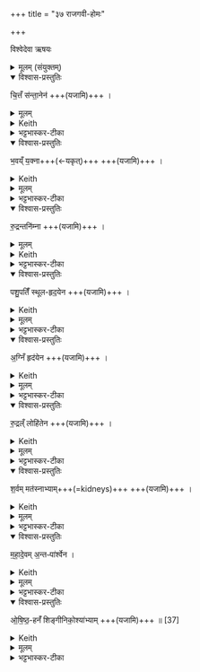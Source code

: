 +++
title = "३७ राजगवी-होमः"

+++

विश्वेदेवा ऋषयः


<details><summary>मूलम् (संयुक्तम्)</summary>

चि॒त्तँ स॑न्ता॒नेन॑ भ॒वय्ँय॒क्ना रु॒द्रन्तनि॑म्ना पशु॒पतिँ॑ स्थूलहृद॒येना॒ग्निँ हृद॑येन रु॒द्रल्ँलोहि॑तेन श॒र्वम्मत॑स्नाभ्याम्महादे॒वम॒न्तᳶपा॑र्श्वेनौषिष्ठ॒हनँ॑ शिङ्गीनिको॒श्या॑भ्याम् ॥ [37]
</details>
<details open><summary>विश्वास-प्रस्तुतिः</summary>

चि॒त्तँ स॑न्ता॒नेन॑  +++(यजामि)+++ ।   
</details>
<details><summary>मूलम्</summary>

चि॒त्तँ स॑न्ता॒नेन॑  +++(यजामि)+++ ।   
</details>
<details><summary>Keith</summary>

Citta with the sinew, 
</details>
<details><summary>भट्टभास्कर-टीका</summary>

परमेश्वरस्य प्रपञ्चाधिष्ठातृरूपाण्युच्यन्ते एते शरीरहोमाः इमां देवतां अनेन यजामीति । **चित्तं** महान् तस्य अधिष्ठाता **सन्तानः** पुत्रपौत्रादिः आन्त्रं माला पुरीतदित्येके ।  
</details>
<details open><summary>विश्वास-प्रस्तुतिः</summary>

भ॒वय्ँ य॒क्ना+++(←यकृत्)+++  +++(यजामि)+++ ।  
</details>
<details><summary>Keith</summary>

Bhava with the liver, 
</details>
<details><summary>मूलम्</summary>

भ॒वय्ँय॒क्ना  +++(यजामि)+++ ।  
</details>
<details><summary>भट्टभास्कर-टीका</summary>

भवः अपामधिष्ठाता । यकृत् कृष्णो मांसविशेषः ।  
</details>
<details open><summary>विश्वास-प्रस्तुतिः</summary>

रु॒द्रन्तनि॑म्ना  +++(यजामि)+++ ।  
</details>
<details><summary>मूलम्</summary>

रु॒द्रन् तनि॑म्ना  +++(यजामि)+++ ।  
</details>
<details><summary>Keith</summary>

Rudra with the taniman, 
</details>
<details><summary>भट्टभास्कर-टीका</summary>

रुद्रः आदित्यस्याधिष्ठाता । **तनिमा** पद्मदलवत् - ततो मांसविशेषः ।   
</details>
<details open><summary>विश्वास-प्रस्तुतिः</summary>

पशु॒पतिँ॑ स्थूल-हृद॒येन  +++(यजामि)+++ ।  
</details>
<details><summary>Keith</summary>

Paśupati with the thick heart, 
</details>
<details><summary>मूलम्</summary>

पशु॒पतिँ॑ स्थूलहृद॒येन  +++(यजामि)+++ ।  
</details>
<details><summary>भट्टभास्कर-टीका</summary>

पशुपतिः पृथिव्या अधिष्ठाता । स्थूलहृदयं पद्मकोशाकारो मांसविशेषः ।
</details>
<details open><summary>विश्वास-प्रस्तुतिः</summary>

अ॒ग्निँ हृद॑येन  +++(यजामि)+++ ।  
</details>
<details><summary>Keith</summary>

Agni with the heart, 
</details>
<details><summary>मूलम्</summary>

अ॒ग्निँ हृद॑येन  +++(यजामि)+++ ।  
</details>
<details><summary>भट्टभास्कर-टीका</summary>

अग्निः अग्नेरधिष्ठाता । हृदयं सूक्ष्माकाशाधारः प्रदेशविशेषः ।  
</details>
<details open><summary>विश्वास-प्रस्तुतिः</summary>

रु॒द्रल्ँ लोहि॑तेन  +++(यजामि)+++ ।  
</details>
<details><summary>Keith</summary>

Rudra with the blood, 
</details>
<details><summary>मूलम्</summary>

रु॒द्रल्ँलोहि॑तेन  +++(यजामि)+++ ।  
</details>
<details><summary>भट्टभास्कर-टीका</summary>

रुद्रः यजमानस्य अधिष्ठाता । लोहितं रक्तम् ।   
</details>
<details open><summary>विश्वास-प्रस्तुतिः</summary>

श॒र्वम् मत॑स्नाभ्याम्+++(=kidneys)+++  +++(यजामि)+++ ।  
</details>
<details><summary>Keith</summary>

Çarva with the kidneys, 
</details>
<details><summary>मूलम्</summary>

श॒र्वम्मत॑स्नाभ्याम्  +++(यजामि)+++ ।  
</details>
<details><summary>भट्टभास्कर-टीका</summary>

शर्वं आकाशस्य अधिष्ठाता । **मतस्ने** दीर्घौ सिराविशेषौ ।  
</details>
<details open><summary>विश्वास-प्रस्तुतिः</summary>

म॒हा॒दे॒वम् अ॒न्तᳶपा॑र्श्वेन ।  
</details>
<details><summary>Keith</summary>

Mahadeva with the intestinal flesh, 
</details>
<details><summary>मूलम्</summary>

म॒हा॒दे॒वम॒न्तᳶपा॑र्श्वेन ।  
</details>
<details><summary>भट्टभास्कर-टीका</summary>

**महादेवः** प्राणस्य वायोरधिष्ठाता । **अन्तःपार्श्वं** पार्श्वयोरन्तः अन्तःपार्श्वम् ।
</details>
<details open><summary>विश्वास-प्रस्तुतिः</summary>

ओ॒षि॒ष्ठ॒-हनँ॑ शिङ्गीनिको॒श्या॑भ्याम्   +++(यजामि)+++ ॥ [37]  
</details>
<details><summary>Keith</summary>

him that slayest most quickly with the entrails.
</details>
<details><summary>मूलम्</summary>

ओ॒षि॒ष्ठ॒हनँ॑ शिङ्गी-निको॒श्या॑भ्याम्+++(=??)+++   +++(यजामि)+++ ॥ [37]  
</details>
<details><summary>भट्टभास्कर-टीका</summary>

**ओषिष्ठहा** ओषधि-पक्ष-गामी [ओषिष्ठः क्षयपक्षः तद्गामी] चन्द्रः । ओषितृशब्दात् 'तुश्छन्दसि' इति इष्ठन्प्रत्ययः।  

**शिङ्गीनिकोश्ये** शिञ्जनाधारः कोशाकारश् च स्थानविशेषो यत्र ।  
शिञ्जनं नादः । घञि कुत्वे मत्वर्थीय ईकारः ।  
निभृतः कोशो निकोशः । तयोर्भवौ **शिङ्गीनिकोश्यौ** मांसविशेषौ । 'भवेच्छन्दसि' इति यत् ॥
</details>
